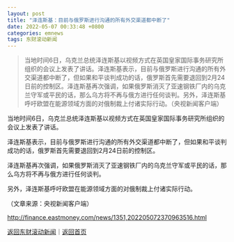 ```yaml
---
layout: post
title: "泽连斯基：目前与俄罗斯进行沟通的所有外交渠道都中断了"
date: 2022-05-07 00:33:48 +0800
categories: emnews
tags: 东财滚动新闻
---
```

> 当地时间6日，乌克兰总统泽连斯基以视频方式在英国皇家国际事务研究所组织的会议上发表了讲话。泽连斯基表示，目前与俄罗斯进行沟通的所有外交渠道都中断了，但如果和平谈判成功的话，俄罗斯首先需要退回到2月24日前的控制区。泽连斯基再次强调，如果俄罗斯消灭了亚速钢铁厂内的乌克兰守军或平民的话，那么乌方将不再与俄方进行任何谈判。另外，泽连斯基呼吁欧盟在能源领域方面的对俄制裁上付诸实际行动。（央视新闻客户端）

<p>当地时间6日，乌克兰总统泽连斯基以视频方式在英国皇家国际事务研究所组织的会议上发表了讲话。</p>
 <p>泽连斯基表示，目前与俄罗斯进行沟通的所有外交渠道都中断了，但如果和平谈判成功的话，俄罗斯首先需要退回到2月24日前的控制区。</p>
 <p>泽连斯基再次强调，如果俄罗斯消灭了亚速钢铁厂内的乌克兰守军或平民的话，那么乌方将不再与俄方进行任何谈判。</p>
 <p>另外，泽连斯基呼吁欧盟在能源领域方面的对俄制裁上付诸实际行动。</p><p class="em_media">（文章来源：央视新闻客户端）</p>

<http://finance.eastmoney.com/news/1351,202205072370963516.html>

[返回东财滚动新闻](//finews.withounder.com/emnews/)｜[返回首页](//finews.withounder.com/)